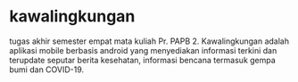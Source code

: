 # kawalingkungan
tugas akhir semester empat mata kuliah Pr. PAPB 2. Kawalingkungan adalah aplikasi mobile berbasis android yang menyediakan informasi terkini dan terupdate seputar berita kesehatan, informasi bencana termasuk gempa bumi dan COVID-19.

